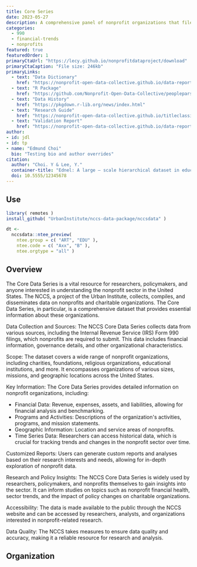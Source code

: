 ```yaml
---
title: Core Series
date: 2023-05-27
description: A comprehensive panel of nonprofit organizations that file IRS form 990. 
categories:
  - 990
  - financial-trends
  - nonprofits
featured: true
featuredOrder: 1
primaryCtaUrl: "https://lecy.github.io/nonprofitdataproject/download"
primaryCtaCaption: "File size: 246kb"
primaryLinks:
  - text: "Data Dictionary"
    href: "https://nonprofit-open-data-collective.github.io/data-report-templates/data-dictionary-layout-v7.html"
  - text: "R Package"
    href: "https://github.com/Nonprofit-Open-Data-Collective/peopleparser/blob/master/README.md"
  - text: "Data History"
    href: "https://pkgdown.r-lib.org/news/index.html" 
  - text: "Research Guide"
    href: "https://nonprofit-open-data-collective.github.io/titleclassifier/data-raw/DATA-PREP.html"
  - text: "Validation Report"
    href: "https://nonprofit-open-data-collective.github.io/data-report-templates/test-layout.html"
author:
- id: jdl
- id: tp
- name: "Edmund Choi"
  bio: "Testing bio and author overrides"
citation: 
  author: "Choi. Y & Lee, Y."
  container-title: "Ednel: A large – scale hierarchical dataset in education"
  doi: 10.5555/12345678
---
```


## Use

```r
library( remotes )
install_github( "UrbanInstitute/nccs-data-package/nccsdata" )

dt <-
  nccsdata::ntee_preview(
    ntee.group = c( "ART", "EDU" ),
    ntee.code = c( "Axx", "B" ),
    ntee.orgtype = "all" )
```


## Overview

The Core Data Series is a vital resource for researchers, policymakers, and anyone interested in understanding the nonprofit sector in the United States. The NCCS, a project of the Urban Institute, collects, compiles, and disseminates data on nonprofits and charitable organizations. The Core Data Series, in particular, is a comprehensive dataset that provides essential information about these organizations. 

Data Collection and Sources: The NCCS Core Data Series collects data from various sources, including the Internal Revenue Service (IRS) Form 990 filings, which nonprofits are required to submit. This data includes financial information, governance details, and other organizational characteristics.

Scope: The dataset covers a wide range of nonprofit organizations, including charities, foundations, religious organizations, educational institutions, and more. It encompasses organizations of various sizes, missions, and geographic locations across the United States.

Key Information: The Core Data Series provides detailed information on nonprofit organizations, including:

* Financial Data: Revenue, expenses, assets, and liabilities, allowing for financial analysis and benchmarking.
* Programs and Activities: Descriptions of the organization's activities, programs, and mission statements.
* Geographic Information: Location and service areas of nonprofits.
* Time Series Data: Researchers can access historical data, which is crucial for tracking trends and changes in the nonprofit sector over time.

Customized Reports: Users can generate custom reports and analyses based on their research interests and needs, allowing for in-depth exploration of nonprofit data.

Research and Policy Insights: The NCCS Core Data Series is widely used by researchers, policymakers, and nonprofits themselves to gain insights into the sector. It can inform studies on topics such as nonprofit financial health, sector trends, and the impact of policy changes on charitable organizations.

Accessibility: The data is made available to the public through the NCCS website and can be accessed by researchers, analysts, and organizations interested in nonprofit-related research.

Data Quality: The NCCS takes measures to ensure data quality and accuracy, making it a reliable resource for research and analysis.

## Organization 






